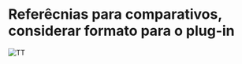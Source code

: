 # Referêcnias para comparativos, considerar formato para o plug-in

![TT](exemplo_comparativo-1.jpeg)
